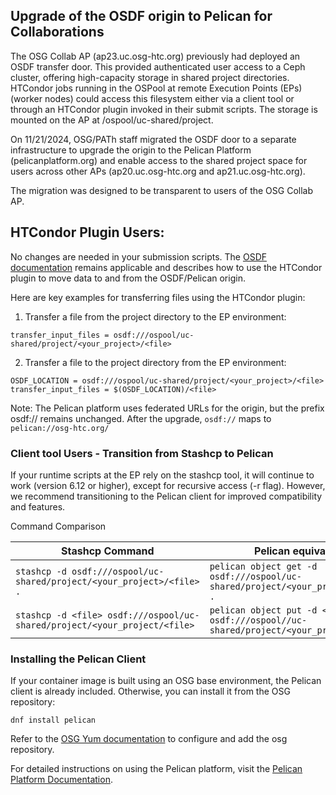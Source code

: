 ## Upgrade of the OSDF origin to Pelican for Collaborations

The OSG Collab AP (ap23.uc.osg-htc.org) previously had deployed an OSDF transfer door. This provided authenticated user access to a Ceph cluster, offering high-capacity storage in shared project directories. HTCondor jobs running in the OSPool at remote Execution Points (EPs) (worker nodes) could access this filesystem either via a client tool or through an HTCondor plugin invoked in their submit scripts. The storage is mounted on the AP at /ospool/uc-shared/project.

On 11/21/2024, OSG/PATh staff migrated the OSDF door to a separate infrastructure to upgrade the origin to the Pelican Platform (pelicanplatform.org) and enable access to the shared project space for users across other APs (ap20.uc.osg-htc.org and ap21.uc.osg-htc.org).

The migration was designed to be transparent to users of the OSG Collab AP.

## HTCondor Plugin Users: 

No changes are needed in your submission scripts. The [OSDF documentation](https://portal.osg-htc.org/documentation/htc_workloads/managing_data/osdf/) remains applicable and describes how to use the HTCondor plugin to move data to and from the OSDF/Pelican origin.

Here are key examples for transferring files using the HTCondor plugin:

  1. Transfer a file from the project directory to the EP environment:
  
    transfer_input_files = osdf:///ospool/uc-shared/project/<your_project>/<file>
    
  2. Transfer a file to the project directory from the EP environment:

    OSDF_LOCATION = osdf:///ospool/uc-shared/project/<your_project>/<file>
    transfer_input_files = $(OSDF_LOCATION)/<file>

Note: The Pelican platform uses federated URLs for the origin, but the prefix osdf:// remains unchanged. After the upgrade, `osdf://` maps to `pelican://osg-htc.org/`

### Client tool Users - Transition from Stashcp to Pelican
If your runtime scripts at the EP rely on the stashcp tool, it will continue to work (version 6.12 or higher), except for recursive access (-r flag). However, we recommend transitioning to the Pelican client for improved compatibility and features.

Command Comparison

| Stashcp Command    | Pelican equivalent |
| -------- | ------- |
| `stashcp -d osdf:///ospool/uc-shared/project/<your_project>/<file> .`  |   `pelican object get -d osdf:///ospool/uc-shared/project/<your_project/<file> .` |
|  `stashcp -d <file> osdf:///ospool/uc-shared/project/<your_project/<file>` |    `pelican object put -d <file> osdf:///ospool//uc-shared/project/<your_project/<file>` |

### Installing the Pelican Client

If your container image is built using an OSG base environment, the Pelican client is already included. Otherwise, you can install it from the OSG repository:

    dnf install pelican 

Refer to the [OSG Yum documentation](https://osg-htc.org/docs/common/yum/) to configure and add the osg repository.

For detailed instructions on using the Pelican platform, visit the [Pelican Platform Documentation](https://docs.pelicanplatform.org/).


